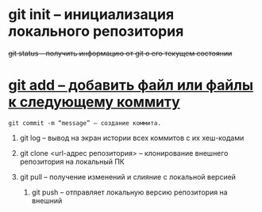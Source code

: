 # git init – инициализация локального репозитория

~~git status – получить информацию от git о его текущем состоянии~~

<U>git add – добавить файл или файлы к следующему коммиту</U>
=======
``git commit -m “message” – создание коммита.``

1. git log – вывод на экран истории всех коммитов с их хеш-кодами
2. git clone <url-адрес репозитория> – клонирование внешнего репозитория на  локальный ПК
 1.	git pull – получение изменений и слияние с локальной версией

    1.	git push – отправляет локальную версию репозитория на внешний
